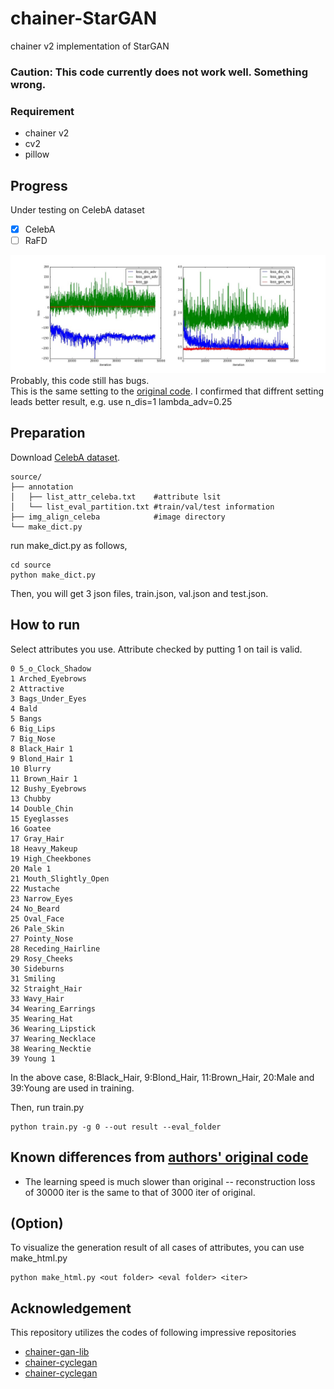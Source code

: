 # chainer-StarGAN
chainer v2 implementation of StarGAN  
### Caution: This code currently does not work well. Something wrong. 

### Requirement  
- chainer v2
- cv2
- pillow

## Progress 
Under testing on CelebA dataset
- [x] CelebA 
- [ ] RaFD 

![result](https://github.com/SeitaroShinagawa/chainer-StarGAN/blob/master/img/stargan.jpg)
Probably, this code still has bugs.  
This is the same setting to the [original code](https://github.com/yunjey/StarGAN). I confirmed that diffrent setting leads better result, e.g. use n_dis=1 lambda_adv=0.25

## Preparation
Download [CelebA dataset](http://mmlab.ie.cuhk.edu.hk/projects/CelebA.html).  
```
source/
├── annotation
│   ├── list_attr_celeba.txt    #attribute lsit
│   └── list_eval_partition.txt #train/val/test information
├── img_align_celeba            #image directory
└── make_dict.py
```

run make_dict.py as follows,
```
cd source
python make_dict.py
``` 
Then, you will get 3 json files, train.json, val.json and test.json.   

## How to run
Select attributes you use. Attribute checked by putting 1 on tail is valid.  
```
0 5_o_Clock_Shadow
1 Arched_Eyebrows
2 Attractive
3 Bags_Under_Eyes
4 Bald
5 Bangs
6 Big_Lips
7 Big_Nose
8 Black_Hair 1 
9 Blond_Hair 1
10 Blurry
11 Brown_Hair 1
12 Bushy_Eyebrows
13 Chubby
14 Double_Chin
15 Eyeglasses
16 Goatee
17 Gray_Hair
18 Heavy_Makeup
19 High_Cheekbones
20 Male 1
21 Mouth_Slightly_Open
22 Mustache
23 Narrow_Eyes
24 No_Beard
25 Oval_Face
26 Pale_Skin
27 Pointy_Nose
28 Receding_Hairline
29 Rosy_Cheeks
30 Sideburns
31 Smiling
32 Straight_Hair
33 Wavy_Hair
34 Wearing_Earrings
35 Wearing_Hat
36 Wearing_Lipstick
37 Wearing_Necklace
38 Wearing_Necktie
39 Young 1
```
In the above case, 8:Black_Hair, 9:Blond_Hair, 11:Brown_Hair, 20:Male and 39:Young are used in training.  

Then, run train.py
```
python train.py -g 0 --out result --eval_folder
```

## Known differences from [authors' original code](https://github.com/yunjey/StarGAN)
- The learning speed is much slower than original -- reconstruction loss of 30000 iter is the same to that of 3000 iter of original.

## (Option)
To visualize the generation result of all cases of attributes, you can use make_html.py
```
python make_html.py <out folder> <eval folder> <iter>
```

## Acknowledgement
This repository utilizes the codes of following impressive repositories  
- [chainer-gan-lib](https://github.com/pfnet-research/chainer-gan-lib)  
- [chainer-cyclegan](https://github.com/Aixile/chainer-cyclegan)  
- [chainer-cyclegan](https://github.com/naoto0804/chainer-cyclegan)  

